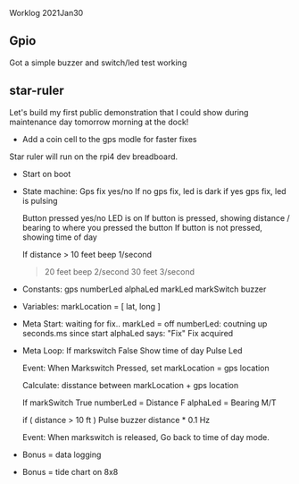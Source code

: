 Worklog 2021Jan30

## Gpio 

Got a simple buzzer and switch/led test working


## star-ruler

Let's build my first public demonstration that I could show during maintenance day tomorrow morning at the dock!


* Add a coin cell to the gps modle for faster fixes


Star ruler will run on the rpi4 dev breadboard.

- Start on boot
- State machine:
	Gps fix yes/no
		If no gps fix, led is dark
		if yes gps fix, led is pulsing 

	Button pressed yes/no
		LED is on
		If button is pressed, showing distance / bearing to where you pressed the button
		If button is not pressed, showing time of day

	If distance > 10 feet  beep 1/second
	> 20 feet beep  2/second
	> 30 feet  3/second

- Constants:
	gps
	numberLed
	alphaLed
	markLed
	markSwitch
	buzzer

- Variables:
	markLocation = [ lat, long ]


- Meta Start:
	waiting for fix..  markLed = off
	numberLed: coutning up seconds.ms since start
	alphaLed says: "Fix"
	Fix acquired

- Meta Loop:
	If markswitch False
		Show time of day
		Pulse Led

	Event: When Markswitch Pressed,
		set markLocation = gps location

	Calculate: 
		disstance between markLocation + gps location

	If markSwitch True
		numberLed = Distance F
		alphaLed = Bearing M/T

	if ( distance > 10 ft )
		Pulse buzzer  distance * 0.1 Hz 

	Event: When markswitch is released,
		Go back to time of day mode.


+ Bonus = data logging

+ Bonus = tide chart on 8x8


